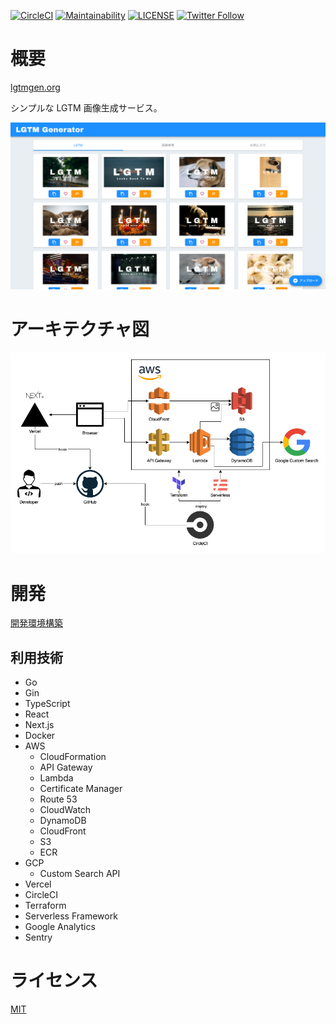 [![CircleCI](https://circleci.com/gh/kou-pg-0131/lgtm-generator/tree/main.svg?style=shield)](https://circleci.com/gh/kou-pg-0131/lgtm-generator/tree/main)
[![Maintainability](https://api.codeclimate.com/v1/badges/e4177cf1d9640f47e48c/maintainability)](https://codeclimate.com/github/kou-pg-0131/lgtm-generator/maintainability)
[![LICENSE](https://img.shields.io/github/license/kou-pg-0131/lgtm-generator?style=plastic)](./LICENSE)
[![Twitter Follow](https://img.shields.io/twitter/follow/koki_develop?style=social)](https://twitter.com/koki_develop)

# 概要

[lgtmgen.org](https://lgtmgen.org)

シンプルな LGTM 画像生成サービス。

![screenshot](./docs/screenshot.png)

# アーキテクチャ図

![architecture](./docs/architecture.png)

# 開発

[開発環境構築](./docs/development.md)

## 利用技術

- Go
- Gin
- TypeScript
- React
- Next.js
- Docker
- AWS
  - CloudFormation
  - API Gateway
  - Lambda
  - Certificate Manager
  - Route 53
  - CloudWatch
  - DynamoDB
  - CloudFront
  - S3
  - ECR
- GCP
  - Custom Search API
- Vercel
- CircleCI
- Terraform
- Serverless Framework
- Google Analytics
- Sentry

# ライセンス

[MIT](./LICENSE)

